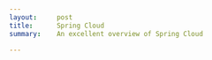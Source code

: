 ```yaml
---
layout:     post
title:      Spring Cloud
summary:    An excellent overview of Spring Cloud

---
```


